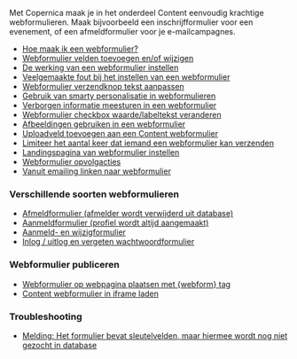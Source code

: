 Met Copernica maak je in het onderdeel Content eenvoudig krachtige
webformulieren. Maak bijvoorbeeld een inschrijfformulier voor een
evenement, of een afmeldformulier voor je e-mailcampagnes.

-   [Hoe maak ik een
    webformulier?](./hoe-maak-ik-een-webformulier.md)
-   [Webformulier velden toevoegen en/of
    wijzigen](./webformulier-velden-toevoegen-en-bewerken.md)
-   [De werking van een webformulier
    instellen](./de-werking-van-een-webformulier-instellen.md)
-   [Veelgemaakte fout bij het instellen van een
    webformulier](./veelgemaakte-fout-bij-instellen-webformulier.md "Veelgemaakte fout bij instellen webformulier")
-   [Webformulier verzendknop tekst
    aanpassen](./webformulier-verzendknop-tekst-aanpassen.md)
-   [Gebruik van smarty personalisatie in
    webformulieren](./gebruik-van-smarty-personalisatie-in-webformulieren.md)
-   [Verborgen informatie meesturen in een
    webformulier](./verborgen-informatie-meesturen-in-een-webformulier.md)
-   [Webformulier checkbox waarde/labeltekst
    veranderen](./webformulier-checkbox-waarde-labeltekst-veranderen.md)
-   [Afbeeldingen gebruiken in een
    webformulier](./afbeeldingen-gebruiken-in-een-webformulier.md)
-   [Uploadveld toevoegen aan een Content
    webformulier](./uploadveld-toevoegen-aan-een-webformulier.md)
-   [Limiteer het aantal keer dat iemand een webformulier kan
    verzenden](./limiteer-het-aantal-keer-dat-iemand-een-webformulier-kan-verzenden.md)
-   [Landingspagina van webformulier
    instellen](./de-landingspagina-van-een-webformulier-instellen.md)
-   [Webformulier
    opvolgacties](./webformulier-opvolgacties.md)
-   [Vanuit emailing linken naar
    webformulier](./personaliseren-van-hyperlinks.md)

### Verschillende soorten webformulieren

-   [Afmeldformulier (afmelder wordt verwijderd uit
    database)](./afmeldformulier-profiel-volledig-verwijderen.md)
-   [Aanmeldformulier (profiel wordt altijd
    aangemaakt)](./aanmeldformulier-maakt-altijd-nieuw-profiel-aan.md)
-   [Aanmeld- en
    wijzigformulier](./aanmeld-en-wijzigformulier.md)
-   [Inlog / uitlog en vergeten
    wachtwoordformulier](./inlog-uitlog-en-wachtwoord-vergeten-formulier.md)

### Webformulier publiceren

-   [Webformulier op webpagina plaatsen met {webform}
    tag](./webformulier-op-webpagina-plaatsen.md)
-   [Content webformulier in iframe
    laden](./content-webformulier-in-iframe-laden.md)

### Troubleshooting

-   [Melding: Het formulier bevat sleutelvelden, maar hiermee wordt nog
    niet gezocht in
    database](./melding-het-formulier-bevat-sleutelvelden-maar-hiermee-wordt-nog-niet-gezocht-in-database.md)

